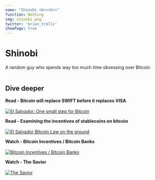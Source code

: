```yaml
---
name: "Shinobi <br><br>"
function: Nothing
img: shinobi.png
twitter: 'brian_trollz'
showPage: true
---
```


# Shinobi
 
A random guy who spends way too much time obsessing over Bitcoin
<br><br>

## Dive deeper


<div class="grid grid-cols-2 gap-5">
<div class="p-3 my-2">

**Read - Bitcoin will replace SWIFT before it replaces VISA**  <br><br>
[![El Salvador: One small step for Bitcoin](/2022/content/shinobi1.png)](https://bitcoinmagazine.com/business/bitcoin-will-replace-swift-before-visa/)
</div>

<div class="p-3 my-2">

**Read - Examining the incentives of stablecoins on bitcoin**  <br><br>
[![El Salvador Bitcoin Law on the ground](/2022/content/shinobi2.png)](https://bitcoinmagazine.com/technical/incentives-of-stablecoins-on-bitcoin/)
</div>

<div class="p-3 my-2">

**Watch - Bitcoin Incentives / Bitcoin Banks**  <br><br>
[![Bitcoin Incentives / Bitcoin Banks](/2022/content/shinobi3.png)](https://www.youtube.com/watch?v=Rn3yWPJFTwo/)
</div>

<div class="p-3 my-2">

**Watch - The Savior**  <br><br>
[![The Savior](/2022/content/shinobi4.png)](https://www.youtube.com/watch?v=IWgvAH7kudM/)
</div>

</div>

<br>




